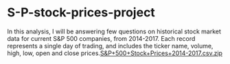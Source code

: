# S-P-stock-prices-project
In this analysis, I will be answering few questions on historical stock market data for current S&amp;P 500 companies, from 2014-2017. Each record represents a single day of trading, and includes the ticker name, volume, high, low, open and close prices.[S&P+500+Stock+Prices+2014-2017.csv.zip](https://github.com/Aggie-lawlah/S-P-stock-prices-project/files/10429360/S.P%2B500%2BStock%2BPrices%2B2014-2017.csv.zip)
